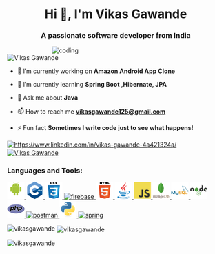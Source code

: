 

<h1 align="center">Hi 👋, I'm Vikas Gawande</h1>
<h3 align="center">A passionate software developer from India</h3>
<img align="right" alt="coding" width="400" src="https://cdn.prod.website-files.com/63fc977c14aaea404dce4439/66bc6d7489da82c885d1f8ee_65a94649fbe8171a8ae56b12_img4.webp">
<p align="left"> <img src="https://komarev.com/ghpvc/?username=ankitamunde&label=Profile%20views&color=0e75b6&style=flat" alt="Vikas Gawande" /> </p>

- 🔭 I’m currently working on **Amazon Android App Clone**

- 🌱 I’m currently learning **Spring Boot ,Hibernate, JPA**

- 💬 Ask me about **Java**

- 📫 How to reach me **vikasgawande125@gmail.com**

- ⚡ Fun fact **Sometimes I write code just to see what happens!**

<p align="left">
<a href="https://www.linkedin.com/in/vikas-gawande-4a421324a/" target="blank"><img align="center" src="https://raw.githubusercontent.com/rahuldkjain/github-profile-readme-generator/master/src/images/icons/Social/linked-in-alt.svg" alt="https://www.linkedin.com/in/vikas-gawande-4a421324a/" height="30" width="40" /></a>
<a href="https://www.instagram.com/vikas_gawande_45?igsh=enJ4bDR1b2NhdHVn" target="blank"><img align="center" src="https://raw.githubusercontent.com/rahuldkjain/github-profile-readme-generator/master/src/images/icons/Social/instagram.svg" alt="Vikas Gawande" height="30" width="40" /></a>
</p>

<h3 align="left">Languages and Tools:</h3>
<p align="left"> <a href="https://developer.android.com" target="_blank" rel="noreferrer"> <img src="https://raw.githubusercontent.com/devicons/devicon/master/icons/android/android-original-wordmark.svg" alt="android" width="40" height="40"/> </a> <a href="https://www.w3schools.com/cpp/" target="_blank" rel="noreferrer"> <img src="https://raw.githubusercontent.com/devicons/devicon/master/icons/cplusplus/cplusplus-original.svg" alt="cplusplus" width="40" height="40"/> </a> <a href="https://www.w3schools.com/css/" target="_blank" rel="noreferrer"> <img src="https://raw.githubusercontent.com/devicons/devicon/master/icons/css3/css3-original-wordmark.svg" alt="css3" width="40" height="40"/> </a> <a href="https://firebase.google.com/" target="_blank" rel="noreferrer"> <img src="https://www.vectorlogo.zone/logos/firebase/firebase-icon.svg" alt="firebase" width="40" height="40"/> </a> <a href="https://www.w3.org/html/" target="_blank" rel="noreferrer"> <img src="https://raw.githubusercontent.com/devicons/devicon/master/icons/html5/html5-original-wordmark.svg" alt="html5" width="40" height="40"/> </a> <a href="https://www.java.com" target="_blank" rel="noreferrer"> <img src="https://raw.githubusercontent.com/devicons/devicon/master/icons/java/java-original.svg" alt="java" width="40" height="40"/> </a> <a href="https://developer.mozilla.org/en-US/docs/Web/JavaScript" target="_blank" rel="noreferrer"> <img src="https://raw.githubusercontent.com/devicons/devicon/master/icons/javascript/javascript-original.svg" alt="javascript" width="40" height="40"/> </a> <a href="https://www.mongodb.com/" target="_blank" rel="noreferrer"> <img src="https://raw.githubusercontent.com/devicons/devicon/master/icons/mongodb/mongodb-original-wordmark.svg" alt="mongodb" width="40" height="40"/> </a> <a href="https://www.mysql.com/" target="_blank" rel="noreferrer"> <img src="https://raw.githubusercontent.com/devicons/devicon/master/icons/mysql/mysql-original-wordmark.svg" alt="mysql" width="40" height="40"/> </a> <a href="https://nodejs.org" target="_blank" rel="noreferrer"> <img src="https://raw.githubusercontent.com/devicons/devicon/master/icons/nodejs/nodejs-original-wordmark.svg" alt="nodejs" width="40" height="40"/> </a> <a href="https://www.php.net" target="_blank" rel="noreferrer"> <img src="https://raw.githubusercontent.com/devicons/devicon/master/icons/php/php-original.svg" alt="php" width="40" height="40"/> </a> <a href="https://postman.com" target="_blank" rel="noreferrer"> <img src="https://www.vectorlogo.zone/logos/getpostman/getpostman-icon.svg" alt="postman" width="40" height="40"/> </a> <a href="https://www.python.org" target="_blank" rel="noreferrer"> <img src="https://raw.githubusercontent.com/devicons/devicon/master/icons/python/python-original.svg" alt="python" width="40" height="40"/> </a> <a href="https://spring.io/" target="_blank" rel="noreferrer"> <img src="https://www.vectorlogo.zone/logos/springio/springio-icon.svg" alt="spring" width="40" height="40"/> </a> </p>

<p><img align="left" src="https://github-readme-stats.vercel.app/api/top-langs?username=vikasgawande&show_icons=true&locale=en&layout=compact" alt="vikasgawande" /></p>

<p>&nbsp;<img align="center" src="https://github-readme-stats.vercel.app/api?username=vikasgawande&show_icons=true&locale=en" alt="vikasgawande" /></p>

<p><img align="center" src="https://github-readme-streak-stats.herokuapp.com/?user=vikasgawande&" alt="vikasgawande" /></p>
